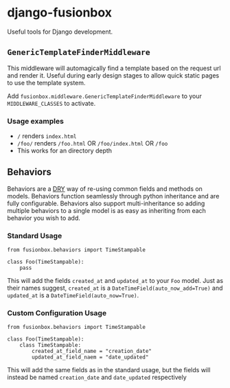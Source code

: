 # django-fusionbox

Useful tools for Django development.


## `GenericTemplateFinderMiddleware`
This middleware will automagically find a template based on the request url and
render it. Useful during early design stages to allow quick static pages to use
the template system.

Add `fusionbox.middleware.GenericTemplateFinderMiddleware` to your
`MIDDLEWARE_CLASSES` to activate.

### Usage examples
- `/` renders `index.html`
- `/foo/` renders `/foo.html` OR `/foo/index.html` OR `/foo`
- This works for an directory depth

## Behaviors
Behaviors are a [DRY](http://c2.com/cgi/wiki?DontRepeatYourself) way of re-using common fields and methods on models. Behaviors function seamlessly through python inheritance and are fully configurable. Behaviors also support multi-inheritance so adding multiple behaviors to a single model is as easy as inheriting from each behavior you wish to add.

### Standard Usage
    from fusionbox.behaviors import TimeStampable

    class Foo(TimeStampable):
        pass

This will add the fields `created_at` and `updated_at` to your `Foo` model.  Just as their names suggest, `created_at` is a `DateTimeField(auto_now_add=True)` and `updated_at` is a `DateTimeField(auto_now=True)`.

### Custom Configuration Usage
    from fusionbox.behaviors import TimeStampable

    class Foo(TimeStampable):
        class TimeStampable:
            created_at_field_name = "creation_date"
            updated_at_field_naem = "date_updated"

This will add the same fields as in the standard usage, but the fields will instead be named `creation_date` and `date_updated` respectively
